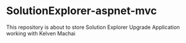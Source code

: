 # SolutionExplorer-aspnet-mvc
This repository is about to store Solution Explorer Upgrade Application working with Kelven Machai
